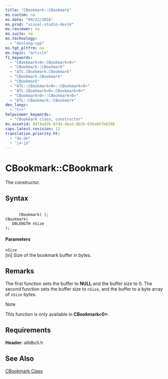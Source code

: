 ```yaml
---
title: "CBookmark::CBookmark"
ms.custom: na
ms.date: "09/22/2016"
ms.prod: "visual-studio-dev14"
ms.reviewer: na
ms.suite: na
ms.technology: 
  - "devlang-cpp"
ms.tgt_pltfrm: na
ms.topic: "article"
f1_keywords: 
  - "CBookmark<0>.CBookmark<0>"
  - "CBookmark::CBookmark"
  - "ATL.CBookmark.CBookmark"
  - "CBookmark.CBookmark"
  - "CBookmark"
  - "ATL::CBookmark<0>::CBookmark<0>"
  - "ATL.CBookmark<0>.CBookmark<0>"
  - "CBookmark<0>::CBookmark<0>"
  - "ATL::CBookmark::CBookmark"
dev_langs: 
  - "C++"
helpviewer_keywords: 
  - "CBookmark class, constructor"
ms.assetid: 84f4ad2b-67d4-4ba3-8b2b-656a66fb6298
caps.latest.revision: 12
translation.priority.ht: 
  - "de-de"
  - "ja-jp"
---
```

# CBookmark::CBookmark
The constructor.  
  
## Syntax  
  
```  
  
      CBookmark( );   
CBookmark(  
   DBLENGTH nSize   
);  
```  
  
#### Parameters  
 `nSize`  
 [in] Size of the bookmark buffer in bytes.  
  
## Remarks  
 The first function sets the buffer to **NULL** and the buffer size to 0. The second function sets the buffer size to `nSize`, and the buffer to a byte array of `nSize` bytes.  
  
> [!NOTE]
>  This function is only available in **CBookmark\<0>**.  
  
## Requirements  
 **Header:** atldbcli.h  
  
## See Also  
 [CBookmark Class](../vs140/cbookmark-class.md)